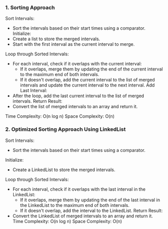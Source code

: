 ### 1. Sorting Approach
Sort Intervals:
* Sort the intervals based on their start times using a comparator.
Initialize:
* Create a list to store the merged intervals.
* Start with the first interval as the current interval to merge.

Loop through Sorted Intervals:
* For each interval, check if it overlaps with the current interval:
  * If it overlaps, merge them by updating the end of the current interval to the maximum end of both intervals.
  * If it doesn't overlap, add the current interval to the list of merged intervals and update the current interval to the next interval.
Add Last Interval:
* After the loop, add the last current interval to the list of merged intervals.
Return Result:
* Convert the list of merged intervals to an array and return it.

Time Complexity: O(n log n)
Space Complexity: O(n)

### 2. Optimized Sorting Approach Using LinkedList
Sort Intervals:
* Sort the intervals based on their start times using a comparator.

Initialize:
* Create a LinkedList to store the merged intervals.

Loop through Sorted Intervals:
* For each interval, check if it overlaps with the last interval in the LinkedList:
  * If it overlaps, merge them by updating the end of the last interval in the LinkedList to the maximum end of both intervals.
  * If it doesn't overlap, add the interval to the LinkedList.
Return Result:
* Convert the LinkedList of merged intervals to an array and return it.
Time Complexity: O(n log n)
Space Complexity: O(n)